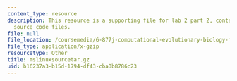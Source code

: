 ```yaml
---
content_type: resource
description: This resource is a supporting file for lab 2 part 2, contains compiled
  source code files.
file: null
file_location: /coursemedia/6-877j-computational-evolutionary-biology-fall-2005/b16237a3b15d1794df43cba0b8786c23_mslinuxsourcetar.gz
file_type: application/x-gzip
resourcetype: Other
title: mslinuxsourcetar.gz
uid: b16237a3-b15d-1794-df43-cba0b8786c23
---
```

